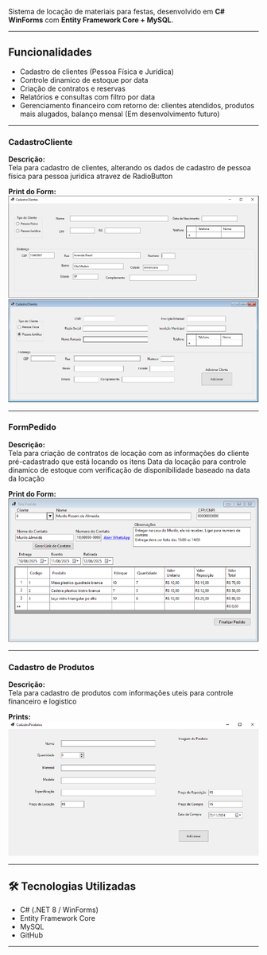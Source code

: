 ﻿
Sistema de locação de materiais para festas, desenvolvido em **C# WinForms** com **Entity Framework Core + MySQL**.

---

## Funcionalidades

- Cadastro de clientes (Pessoa Física e Jurídica)
- Controle dinamico de estoque por data
- Criação de contratos e reservas
- Relatórios e consultas com filtro por data
- Gerenciamento financeiro com retorno de: clientes atendidos, produtos mais alugados, balanço mensal (Em desenvolvimento futuro)

---

### CadastroCliente
**Descrição:**  
Tela para cadastro de clientes, alterando os dados de cadastro de pessoa fisica para pessoa juridica atravez de RadioButton

**Print do Form:**  
![Cadastro de Clientes](EstruturaFesta/Images/TelaClientesPF.PNG)
![Cadastro de Clientes](EstruturaFesta/Images/TelaClientesPJ.PNG)

---

### FormPedido
**Descrição:**  
Tela para criação de contratos de locação com as informações do cliente pré-cadastrado que está locando os itens
Data da locação para controle dinamico de estoque com verificação de disponibilidade baseado na data da locação


**Print do Form:**  
![Tela de Criação de Contratos](EstruturaFesta/Images/TelaPedidoPreenchida.PNG)

---

### Cadastro de Produtos
**Descrição:**  
Tela para cadastro de produtos com informações uteis para controle financeiro e logistico


**Prints:**  
![Tela de Cadastro de Produtos](EstruturaFesta/Images/TelaCadastroProdutos.PNG)

---

## 🛠️ Tecnologias Utilizadas
- C# (.NET 8 / WinForms)
- Entity Framework Core
- MySQL
- GitHub

---


